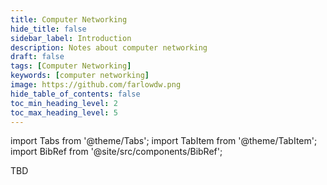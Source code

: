 ```yaml
---
title: Computer Networking
hide_title: false
sidebar_label: Introduction
description: Notes about computer networking
draft: false
tags: [Computer Networking]
keywords: [computer networking]
image: https://github.com/farlowdw.png
hide_table_of_contents: false
toc_min_heading_level: 2
toc_max_heading_level: 5
---
```


import Tabs from '@theme/Tabs';
import TabItem from '@theme/TabItem';
import BibRef from '@site/src/components/BibRef';

TBD